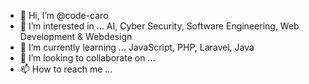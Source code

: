 - 👋 Hi, I’m @code-caro
- 👀 I’m interested in ... AI, Cyber Security, Software Engineering, Web Development & Webdesign
- 🌱 I’m currently learning ... JavaScript, PHP, Laravel, Java 
- 💞️ I’m looking to collaborate on ...
- 📫 How to reach me ...

<!---
code-caro/code-caro is a ✨ special ✨ repository because its `README.md` (this file) appears on your GitHub profile.
You can click the Preview link to take a look at your changes.
--->
